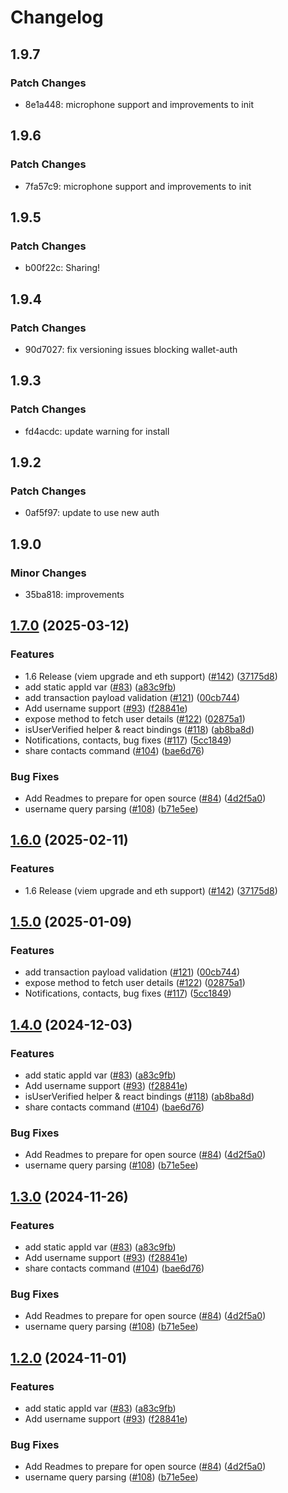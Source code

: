 # Changelog

## 1.9.7

### Patch Changes

- 8e1a448: microphone support and improvements to init

## 1.9.6

### Patch Changes

- 7fa57c9: microphone support and improvements to init

## 1.9.5

### Patch Changes

- b00f22c: Sharing!

## 1.9.4

### Patch Changes

- 90d7027: fix versioning issues blocking wallet-auth

## 1.9.3

### Patch Changes

- fd4acdc: update warning for install

## 1.9.2

### Patch Changes

- 0af5f97: update to use new auth

## 1.9.0

### Minor Changes

- 35ba818: improvements

## [1.7.0](https://github.com/worldcoin/minikit-js/compare/minikit-js-v1.6.2...minikit-js-v1.7.0) (2025-03-12)

### Features

- 1.6 Release (viem upgrade and eth support) ([#142](https://github.com/worldcoin/minikit-js/issues/142)) ([37175d8](https://github.com/worldcoin/minikit-js/commit/37175d8dfff7430d40e07193f8dbb148182dfb66))
- add static appId var ([#83](https://github.com/worldcoin/minikit-js/issues/83)) ([a83c9fb](https://github.com/worldcoin/minikit-js/commit/a83c9fb6cf731efdde5e3a2b7eafe6c0915cbb50))
- add transaction payload validation ([#121](https://github.com/worldcoin/minikit-js/issues/121)) ([00cb744](https://github.com/worldcoin/minikit-js/commit/00cb7444797f487be595ab706bb60b51f0da289d))
- Add username support ([#93](https://github.com/worldcoin/minikit-js/issues/93)) ([f28841e](https://github.com/worldcoin/minikit-js/commit/f28841e598fc181698d33819b0e56dcc73aa42a7))
- expose method to fetch user details ([#122](https://github.com/worldcoin/minikit-js/issues/122)) ([02875a1](https://github.com/worldcoin/minikit-js/commit/02875a1fdcd870b2bfc5ab86ccb48db175631c2c))
- isUserVerified helper & react bindings ([#118](https://github.com/worldcoin/minikit-js/issues/118)) ([ab8ba8d](https://github.com/worldcoin/minikit-js/commit/ab8ba8da23709a7e5ee4fad7620d91f011735c49))
- Notifications, contacts, bug fixes ([#117](https://github.com/worldcoin/minikit-js/issues/117)) ([5cc1849](https://github.com/worldcoin/minikit-js/commit/5cc1849b2d556e419e3e00ff76167b54a65427c1))
- share contacts command ([#104](https://github.com/worldcoin/minikit-js/issues/104)) ([bae6d76](https://github.com/worldcoin/minikit-js/commit/bae6d76735be04cd19637f38f3f833ae164c452f))

### Bug Fixes

- Add Readmes to prepare for open source ([#84](https://github.com/worldcoin/minikit-js/issues/84)) ([4d2f5a0](https://github.com/worldcoin/minikit-js/commit/4d2f5a01a392d8ab7743747ce3ca5ba481999db5))
- username query parsing ([#108](https://github.com/worldcoin/minikit-js/issues/108)) ([b71e5ee](https://github.com/worldcoin/minikit-js/commit/b71e5eeed1e72c587fe76816d10309ae9a13e101))

## [1.6.0](https://github.com/worldcoin/minikit-js/compare/minikit-js-v1.5.0...minikit-js-v1.6.0) (2025-02-11)

### Features

- 1.6 Release (viem upgrade and eth support) ([#142](https://github.com/worldcoin/minikit-js/issues/142)) ([37175d8](https://github.com/worldcoin/minikit-js/commit/37175d8dfff7430d40e07193f8dbb148182dfb66))

## [1.5.0](https://github.com/worldcoin/minikit-js/compare/minikit-js-v1.4.0...minikit-js-v1.5.0) (2025-01-09)

### Features

- add transaction payload validation ([#121](https://github.com/worldcoin/minikit-js/issues/121)) ([00cb744](https://github.com/worldcoin/minikit-js/commit/00cb7444797f487be595ab706bb60b51f0da289d))
- expose method to fetch user details ([#122](https://github.com/worldcoin/minikit-js/issues/122)) ([02875a1](https://github.com/worldcoin/minikit-js/commit/02875a1fdcd870b2bfc5ab86ccb48db175631c2c))
- Notifications, contacts, bug fixes ([#117](https://github.com/worldcoin/minikit-js/issues/117)) ([5cc1849](https://github.com/worldcoin/minikit-js/commit/5cc1849b2d556e419e3e00ff76167b54a65427c1))

## [1.4.0](https://github.com/worldcoin/minikit-js/compare/core-v1.3.0...core-v1.4.0) (2024-12-03)

### Features

- add static appId var ([#83](https://github.com/worldcoin/minikit-js/issues/83)) ([a83c9fb](https://github.com/worldcoin/minikit-js/commit/a83c9fb6cf731efdde5e3a2b7eafe6c0915cbb50))
- Add username support ([#93](https://github.com/worldcoin/minikit-js/issues/93)) ([f28841e](https://github.com/worldcoin/minikit-js/commit/f28841e598fc181698d33819b0e56dcc73aa42a7))
- isUserVerified helper & react bindings ([#118](https://github.com/worldcoin/minikit-js/issues/118)) ([ab8ba8d](https://github.com/worldcoin/minikit-js/commit/ab8ba8da23709a7e5ee4fad7620d91f011735c49))
- share contacts command ([#104](https://github.com/worldcoin/minikit-js/issues/104)) ([bae6d76](https://github.com/worldcoin/minikit-js/commit/bae6d76735be04cd19637f38f3f833ae164c452f))

### Bug Fixes

- Add Readmes to prepare for open source ([#84](https://github.com/worldcoin/minikit-js/issues/84)) ([4d2f5a0](https://github.com/worldcoin/minikit-js/commit/4d2f5a01a392d8ab7743747ce3ca5ba481999db5))
- username query parsing ([#108](https://github.com/worldcoin/minikit-js/issues/108)) ([b71e5ee](https://github.com/worldcoin/minikit-js/commit/b71e5eeed1e72c587fe76816d10309ae9a13e101))

## [1.3.0](https://github.com/worldcoin/minikit-js/compare/core-v1.2.0...core-v1.3.0) (2024-11-26)

### Features

- add static appId var ([#83](https://github.com/worldcoin/minikit-js/issues/83)) ([a83c9fb](https://github.com/worldcoin/minikit-js/commit/a83c9fb6cf731efdde5e3a2b7eafe6c0915cbb50))
- Add username support ([#93](https://github.com/worldcoin/minikit-js/issues/93)) ([f28841e](https://github.com/worldcoin/minikit-js/commit/f28841e598fc181698d33819b0e56dcc73aa42a7))
- share contacts command ([#104](https://github.com/worldcoin/minikit-js/issues/104)) ([bae6d76](https://github.com/worldcoin/minikit-js/commit/bae6d76735be04cd19637f38f3f833ae164c452f))

### Bug Fixes

- Add Readmes to prepare for open source ([#84](https://github.com/worldcoin/minikit-js/issues/84)) ([4d2f5a0](https://github.com/worldcoin/minikit-js/commit/4d2f5a01a392d8ab7743747ce3ca5ba481999db5))
- username query parsing ([#108](https://github.com/worldcoin/minikit-js/issues/108)) ([b71e5ee](https://github.com/worldcoin/minikit-js/commit/b71e5eeed1e72c587fe76816d10309ae9a13e101))

## [1.2.0](https://github.com/worldcoin/minikit-js/compare/core-v1.1.1...core-v1.2.0) (2024-11-01)

### Features

- add static appId var ([#83](https://github.com/worldcoin/minikit-js/issues/83)) ([a83c9fb](https://github.com/worldcoin/minikit-js/commit/a83c9fb6cf731efdde5e3a2b7eafe6c0915cbb50))
- Add username support ([#93](https://github.com/worldcoin/minikit-js/issues/93)) ([f28841e](https://github.com/worldcoin/minikit-js/commit/f28841e598fc181698d33819b0e56dcc73aa42a7))

### Bug Fixes

- Add Readmes to prepare for open source ([#84](https://github.com/worldcoin/minikit-js/issues/84)) ([4d2f5a0](https://github.com/worldcoin/minikit-js/commit/4d2f5a01a392d8ab7743747ce3ca5ba481999db5))
- username query parsing ([#108](https://github.com/worldcoin/minikit-js/issues/108)) ([b71e5ee](https://github.com/worldcoin/minikit-js/commit/b71e5eeed1e72c587fe76816d10309ae9a13e101))
